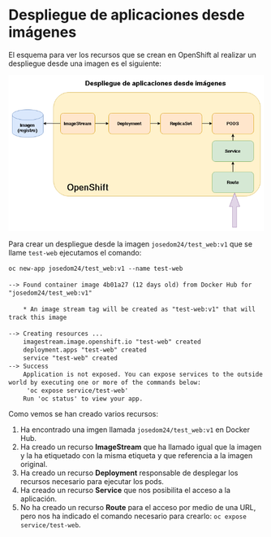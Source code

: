 # Despliegue de aplicaciones desde imágenes

El esquema para ver los recursos que se crean en OpenShift al realizar un despliegue desde una imagen es el siguiente:

![esquema](img/imagen.png)

Para crear un despliegue desde la imagen `josedom24/test_web:v1` que se llame `test-web` ejecutamos el comando:

    oc new-app josedom24/test_web:v1 --name test-web

    --> Found container image 4b01a27 (12 days old) from Docker Hub for "josedom24/test_web:v1"

        * An image stream tag will be created as "test-web:v1" that will track this image

    --> Creating resources ...
        imagestream.image.openshift.io "test-web" created
        deployment.apps "test-web" created
        service "test-web" created
    --> Success
        Application is not exposed. You can expose services to the outside world by executing one or more of the commands below:
         'oc expose service/test-web' 
        Run 'oc status' to view your app.

Como vemos se han creado varios recursos:

1. Ha encontrado una imgen llamada `josedom24/test_web:v1` en Docker Hub.
2. Ha creado un recurso **ImageStream** que ha llamado igual que la imagen y la ha etiquetado con la misma etiqueta y que referencia a la imagen original.
3. Ha creado un recurso **Deployment** responsable de desplegar los recursos necesario para ejecutar los pods.
4. Ha creado un recurso **Service** que nos posibilita el acceso a la aplicación.
5. No ha creado un recurso **Route** para el acceso por medio de una URL, pero nos ha indicado el comando necesario para crearlo: `oc expose service/test-web`.

